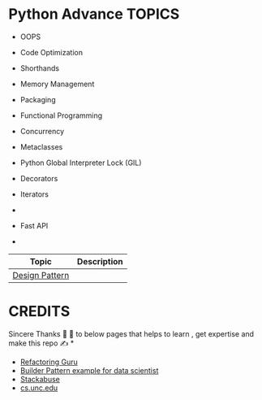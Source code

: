 Python Advance TOPICS
=====================

* OOPS
* Code Optimization
* Shorthands
* Memory Management
* Packaging
* Functional Programming
* Concurrency
* Metaclasses
* Python Global Interpreter Lock (GIL)
* Decorators
* Iterators
* 

* Fast API
* 


| Topic  | Description |
| ------------- | ------------- |
| [Design Pattern](https://github.com/kannandreams/awesome-python-advance-concepts/blob/main/design_pattern/design-pattern-readme.md) |   |


CREDITS
========
Sincere Thanks :pray: :pray: to below pages that helps to learn , get expertise and make this repo :writing_hand: * 

  * [Refactoring Guru](https://refactoring.guru/)
  * [Builder Pattern example for data scientist](https://towardsdatascience.com/3-great-design-patterns-for-data-science-workflows-d3bf162d74e6)
  * [Stackabuse](https://stackabuse.com/creational-design-patterns-in-python/#builder)
  * [cs.unc.edu](http://www.cs.unc.edu/~stotts/GOF/hires/pat3cfso.htm)





